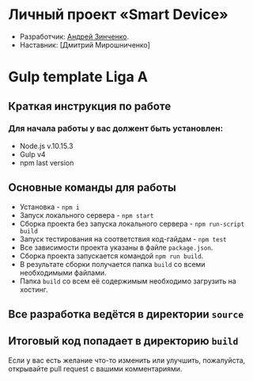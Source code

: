 # Личный проект «Smart Device»

* Разработчик: [Андрей Зинченко](https://github.com/ZinchAndrey).
* Наставник: [Дмитрий Мирошниченко]

# Gulp template Liga A
## Краткая инструкция по работе
### Для начала работы у вас должент быть установлен:
* Node.js v.10.15.3
* Gulp v4
* npm last version
## Основные команды для работы
* Установка - `npm i`
* Запуск локального сервера - `npm start`
* Сборка проекта без запуска локального сервера - `npm run-script build`
* Запуск тестирования на соответствия код-гайдам - `npm test`
* Все зависимости проекта указаны в файле `package.json`.
* Сборка проекта  запускается командой `npm run build`.
* В результате сборки  получается папка `build` со всеми необходимыми файлами.
* Папка `build` со всем её содержимым необходимо загрузить на хостинг.

## Все разработка ведётся в директории `source`
## Итоговый код попадает в директорию `build`

Если у вас есть желание что-то изменить или улучшить, пожалуйста, открывайте pull request с вашими комментариями.
